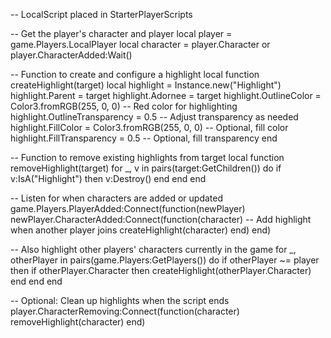 -- LocalScript placed in StarterPlayerScripts

-- Get the player's character and player
local player = game.Players.LocalPlayer
local character = player.Character or player.CharacterAdded:Wait()

-- Function to create and configure a highlight
local function createHighlight(target)
    local highlight = Instance.new("Highlight")
    highlight.Parent = target
    highlight.Adornee = target
    highlight.OutlineColor = Color3.fromRGB(255, 0, 0)  -- Red color for highlighting
    highlight.OutlineTransparency = 0.5  -- Adjust transparency as needed
    highlight.FillColor = Color3.fromRGB(255, 0, 0)  -- Optional, fill color
    highlight.FillTransparency = 0.5  -- Optional, fill transparency
end

-- Function to remove existing highlights from target
local function removeHighlight(target)
    for _, v in pairs(target:GetChildren()) do
        if v:IsA("Highlight") then
            v:Destroy()
        end
    end
end

-- Listen for when characters are added or updated
game.Players.PlayerAdded:Connect(function(newPlayer)
    newPlayer.CharacterAdded:Connect(function(character)
        -- Add highlight when another player joins
        createHighlight(character)
    end)
end)

-- Also highlight other players' characters currently in the game
for _, otherPlayer in pairs(game.Players:GetPlayers()) do
    if otherPlayer ~= player then
        if otherPlayer.Character then
            createHighlight(otherPlayer.Character)
        end
    end
end

-- Optional: Clean up highlights when the script ends
player.CharacterRemoving:Connect(function(character)
    removeHighlight(character)
end)

